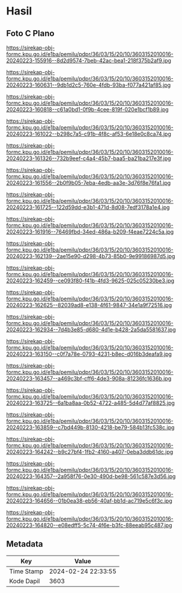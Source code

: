 # Hasil

## Foto C Plano

https://sirekap-obj-formc.kpu.go.id/e1ba/pemilu/pdpr/36/03/15/20/10/3603152010016-20240223-155916--8d2d9574-7beb-42ac-bea1-218f375b2af9.jpg

https://sirekap-obj-formc.kpu.go.id/e1ba/pemilu/pdpr/36/03/15/20/10/3603152010016-20240223-160631--9db1d2c5-760e-4fdb-93ba-f077a421af85.jpg

https://sirekap-obj-formc.kpu.go.id/e1ba/pemilu/pdpr/36/03/15/20/10/3603152010016-20240223-160818--c61a0bd1-0f9b-4cee-819f-020e1bcf1b89.jpg

https://sirekap-obj-formc.kpu.go.id/e1ba/pemilu/pdpr/36/03/15/20/10/3603152010016-20240223-161022--b298c7a5-c91b-4f8c-af53-6e18e0c8ca74.jpg

https://sirekap-obj-formc.kpu.go.id/e1ba/pemilu/pdpr/36/03/15/20/10/3603152010016-20240223-161326--732b9eef-c4a4-45b7-baa5-ba21ba217e3f.jpg

https://sirekap-obj-formc.kpu.go.id/e1ba/pemilu/pdpr/36/03/15/20/10/3603152010016-20240223-161556--2b0f9b05-7eba-4edb-aa3e-3d76f8e76fa1.jpg

https://sirekap-obj-formc.kpu.go.id/e1ba/pemilu/pdpr/36/03/15/20/10/3603152010016-20240223-161725--122d59dd-e3b1-471d-8d08-7edf3178a1e4.jpg

https://sirekap-obj-formc.kpu.go.id/e1ba/pemilu/pdpr/36/03/15/20/10/3603152010016-20240223-161916--76469fbd-34ed-486a-b209-f4eae7224c5a.jpg

https://sirekap-obj-formc.kpu.go.id/e1ba/pemilu/pdpr/36/03/15/20/10/3603152010016-20240223-162139--2ae15e90-d298-4b73-85b0-9e99186987d5.jpg

https://sirekap-obj-formc.kpu.go.id/e1ba/pemilu/pdpr/36/03/15/20/10/3603152010016-20240223-162459--ce093f80-f41b-4fd3-9625-025c05230be3.jpg

https://sirekap-obj-formc.kpu.go.id/e1ba/pemilu/pdpr/36/03/15/20/10/3603152010016-20240223-162625--82039ad8-e138-4f61-9847-34e1a9f72516.jpg

https://sirekap-obj-formc.kpu.go.id/e1ba/pemilu/pdpr/36/03/15/20/10/3603152010016-20240223-162934--7d4b3e85-d680-4d1e-b428-2a5da5581637.jpg

https://sirekap-obj-formc.kpu.go.id/e1ba/pemilu/pdpr/36/03/15/20/10/3603152010016-20240223-163150--c0f7a78e-0793-4231-b8ec-d016b3deafa9.jpg

https://sirekap-obj-formc.kpu.go.id/e1ba/pemilu/pdpr/36/03/15/20/10/3603152010016-20240223-163457--a469c3bf-cff6-4de3-908a-81236fc1636b.jpg

https://sirekap-obj-formc.kpu.go.id/e1ba/pemilu/pdpr/36/03/15/20/10/3603152010016-20240223-163725--6a1ba8aa-0b52-4722-a485-5d4d77af8825.jpg

https://sirekap-obj-formc.kpu.go.id/e1ba/pemilu/pdpr/36/03/15/20/10/3603152010016-20240223-163859--c7bd449b-8130-4218-be79-584b13fc538c.jpg

https://sirekap-obj-formc.kpu.go.id/e1ba/pemilu/pdpr/36/03/15/20/10/3603152010016-20240223-164242--b9c27bf4-1fb2-4160-a407-0eba3ddb61dc.jpg

https://sirekap-obj-formc.kpu.go.id/e1ba/pemilu/pdpr/36/03/15/20/10/3603152010016-20240223-164357--2a958f76-0e30-490d-be98-561c587e3d56.jpg

https://sirekap-obj-formc.kpu.go.id/e1ba/pemilu/pdpr/36/03/15/20/10/3603152010016-20240223-164656--01b0ea38-eb56-40af-bb1d-ac719e5c6f3c.jpg

https://sirekap-obj-formc.kpu.go.id/e1ba/pemilu/pdpr/36/03/15/20/10/3603152010016-20240223-164820--e08edff5-5c74-4f6e-b3fc-88eeab95c487.jpg


## Metadata

| Key        | Value               |
| ---------- | ------------------- |
| Time Stamp | 2024-02-24 22:33:55 |
| Kode Dapil | 3603                |




